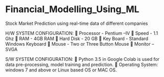 # Financial_Modelling_Using_ML
Stock Market Prediction using real-time data of different companies



H/W SYSTEM CONFIGURATION:
	Processor - Pentium –IV 
	Speed - 1.1 Ghz 
	RAM - 4GB RAM
	Hard Disk - 20 GB 
	Key Board - Standard Windows Keyboard 
	Mouse - Two or Three Button Mouse
	Monitor – SVGA

S/W SYSTEM CONFIGURATION: 
	Python 3.5 in Google Colab is used for data pre-processing, model training and prediction. 
	Operating System: windows 7 and above or Linux based OS or MAC OS.
